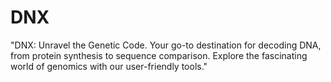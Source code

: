 # DNX
"DNX: Unravel the Genetic Code. Your go-to destination for decoding DNA, from protein synthesis to sequence comparison. Explore the fascinating world of genomics with our user-friendly tools."
